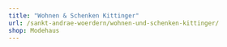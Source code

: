 ```yaml
---
title: "Wohnen & Schenken Kittinger"
url: /sankt-andrae-woerdern/wohnen-und-schenken-kittinger/
shop: Modehaus
---
```

